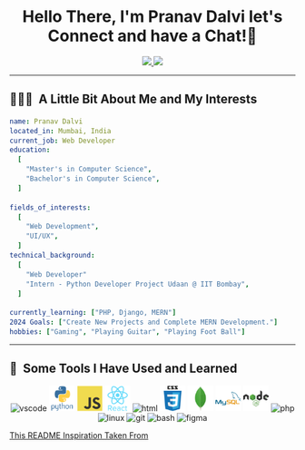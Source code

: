 <h1 align="center">
  Hello There, I'm Pranav Dalvi let's Connect and have a Chat!💬
</h1>
<p align="center">
  <a href="https://linktr.ee/pranav.dalvi">
  <img height="50" src="https://user-images.githubusercontent.com/46517096/166972883-f5f1d88c-0246-4374-88ac-ded0f2cf0699.png"/>
</a>
<a href="https://www.linkedin.com/in/pranav-dalvi-03947a207/">
  <img height="50" src="https://user-images.githubusercontent.com/46517096/166973395-19676cd8-f8ec-4abf-83ff-da8243505b82.png"/>
</a>
</p>

---

<h2> 👨🏻‍💻 &nbsp;A Little Bit About Me and My Interests</h2>

```yaml
name: Pranav Dalvi
located_in: Mumbai, India
current_job: Web Developer
education:
  [
    "Master's in Computer Science",
    "Bachelor's in Computer Science",
  ]

fields_of_interests:
  [
    "Web Development",
    "UI/UX",
  ]
technical_background:
  [
    "Web Developer"
    "Intern - Python Developer Project Udaan @ IIT Bombay",
  ]
  
currently_learning: ["PHP, Django, MERN"]
2024 Goals: ["Create New Projects and Complete MERN Development."]
hobbies: ["Gaming", "Playing Guitar", "Playing Foot Ball"]
```
---  
  
<h2> 🚀 &nbsp;Some Tools I Have Used and Learned</h2>
<p align="center">
<img src="https://cdn.jsdelivr.net/gh/devicons/devicon/icons/vscode/vscode-original.svg" alt="vscode" width="45" height="45"/>
<img src="https://raw.githubusercontent.com/devicons/devicon/master/icons/python/python-original-wordmark.svg" alt="python" width="45" height="45"/>
<img src="https://raw.githubusercontent.com/devicons/devicon/master/icons/javascript/javascript-original.svg" alt="javascript" width="45" height="45" />
<img src="https://raw.githubusercontent.com/devicons/devicon/master/icons/react/react-original-wordmark.svg" alt="react" width="45" height="45" />
<img src="https://cdn.jsdelivr.net/gh/devicons/devicon/icons/html5/html5-original.svg" alt="html" width="45" height="45"/>
<img src="https://raw.githubusercontent.com/devicons/devicon/master/icons/css3/css3-original-wordmark.svg" alt="css3" width="45" height="45" />
<img src="https://raw.githubusercontent.com/devicons/devicon/master/icons/mongodb/mongodb-original.svg" alt="mongodb" width="45" height="45" />
<img src="https://raw.githubusercontent.com/devicons/devicon/master/icons/mysql/mysql-original-wordmark.svg" alt="mysql" width="45" height="45" />
<img src="https://raw.githubusercontent.com/devicons/devicon/master/icons/nodejs/nodejs-original-wordmark.svg" alt="nodejs" width="45" height="45" />
<img src="https://cdn.jsdelivr.net/gh/devicons/devicon/icons/php/php-original.svg" alt="php" width="45" height="45"/>
<img src="https://cdn.jsdelivr.net/gh/devicons/devicon/icons/linux/linux-original.svg" alt="linux" width="45" height="45"/>       
<img src="https://cdn.jsdelivr.net/gh/devicons/devicon/icons/git/git-original.svg" alt="git" width="45" height="45"/>
<img src="https://cdn.jsdelivr.net/gh/devicons/devicon/icons/bash/bash-original.svg" alt="bash" width="45" height="45"/>
<img src="https://cdn.jsdelivr.net/gh/devicons/devicon/icons/figma/figma-original.svg" alt="figma" width="45" height="45"/>   
</p>


<!-- 
- 👋 Hi, I’m @PranavDalvi
- 👀 I’m interested in Web Development
- 🌱 I’m currently learning PHP, Django
- 📫 contact me on Email id: pranav.dalvi932@gmail.com

- Looking for my random stuff? Head to [GitLab](https://gitlab.com/PranavDalvi)
- Linktree Profile [@pranav.dalvi](https://linktr.ee/pranav.dalvi)
💞️ I’m looking to collaborate on-->

<!---
PranavDalvi/PranavDalvi is a ✨ special ✨ repository because its `README.md` (this file) appears on your GitHub profile.
You can click the Preview link to take a look at your changes.
--->
<a href="https://github.com/thepiyushmalhotra/thepiyushmalhotra/tree/544c44127287b165327489cc8fef2492f06ed75b?tab=readme-ov-file"> This README Inspiration Taken From</a>
